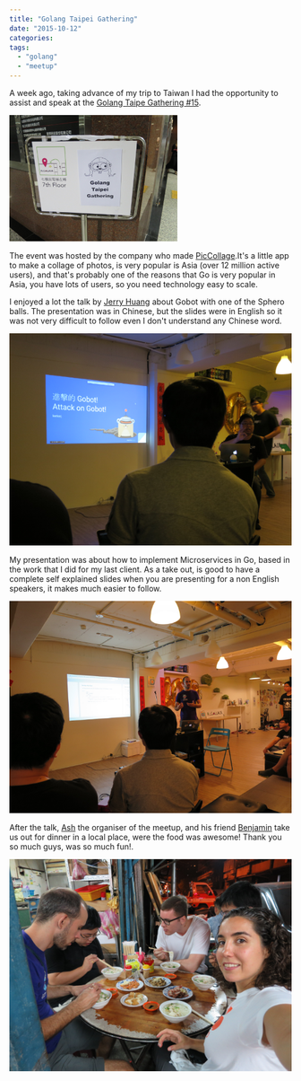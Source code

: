 ```yaml
---
title: "Golang Taipei Gathering"
date: "2015-10-12"
categories:
tags:
  - "golang"
  - "meetup"
---
```


A week ago, taking advance of my trip to Taiwan I had the opportunity to assist and speak at the [Golang Taipe Gathering #15](http://golang.kktix.cc/events/gtg15).

![alt](/images/taipei4.png)

The event was hosted by the company who made [PicCollage](http://cardinalblue.com/).It's a little app to make a collage of photos, is very popular is Asia (over 12 million active users), and that's probably one of the reasons that Go is very popular in Asia, you have lots of users, so you need technology easy to scale.

I enjoyed a lot the talk by [Jerry Huang](https://twitter.com/kerkerj) about Gobot with one of the Sphero balls. The presentation was in Chinese, but the slides were in English so it was not very difficult to follow even I don't understand any Chinese word.

![alt](/images/taipei2.png)

My presentation was about how to implement Microservices in Go, based in the work that I did for my last client. As a take out, is good to have a complete self explained slides when you are presenting for a non English speakers, it makes much easier to follow.

![alt](/images/taipei1.png)

After the talk, [Ash](https://twitter.com/hSATAC) the organiser of the meetup, and his friend [Benjamin](https://twitter.com/j100002ben) take us out for dinner in a local place, were the food was awesome! Thank you so much guys, was so much fun!.

![alt](/images/taipei3.png)
